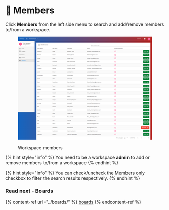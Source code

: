 # 👥 Members

Click **Members** from the left side menu to search and add/remove members to/from a workspace.

<figure><img src="../../.gitbook/assets/workspace-members.png" alt=""><figcaption><p>Workspace members</p></figcaption></figure>



{% hint style="info" %}
You need to be a workspace **admin** to add or remove members to/from a workspace
{% endhint %}

{% hint style="info" %}
You can check/uncheck the Members only checkbox to filter the search results respectively.
{% endhint %}

### Read next - Boards

{% content-ref url="../boards/" %}
[boards](../boards/)
{% endcontent-ref %}
